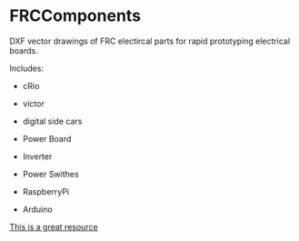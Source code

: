FRCComponents
=============
 
 DXF vector drawings of FRC electircal parts for rapid prototyping electrical boards.
 
 Includes:
 
  * cRio
  
  * victor
  
  * digital side cars
  
  * Power Board
  
  * Inverter
  
  * Power Swithes
  
  * RaspberryPi
  
  * Arduino
  
[This is a great resource](http://www.firstcadlibrary.com/pages/electrical%20parts.asp)
